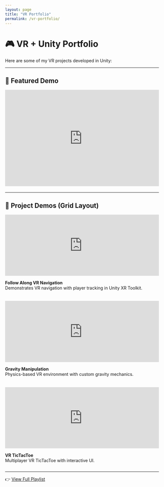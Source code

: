 ```yaml
---
layout: page
title: "VR Portfolio"
permalink: /vr-portfolio/
---
```


# 🎮 VR + Unity Portfolio

Here are some of my VR projects developed in Unity:

---

## 🌟 Featured Demo
<div style="display: flex; justify-content: center; margin-bottom: 20px;">
  <iframe width="560" height="315" src="https://www.youtube.com/embed/YOUR_FEATURED_VIDEO_ID" frameborder="0" allowfullscreen></iframe>
</div>

---

## 📂 Project Demos (Grid Layout)

<div style="display: grid; grid-template-columns: repeat(auto-fit, minmax(300px, 1fr)); gap: 20px;">

<div>
  <iframe width="100%" height="200" src="https://www.youtube.com/embed/VIDEO_ID_1" frameborder="0" allowfullscreen></iframe>
  <p><b>Follow Along VR Navigation</b><br>
  Demonstrates VR navigation with player tracking in Unity XR Toolkit.</p>
</div>

<div>
  <iframe width="100%" height="200" src="https://www.youtube.com/embed/VIDEO_ID_2" frameborder="0" allowfullscreen></iframe>
  <p><b>Gravity Manipulation</b><br>
  Physics-based VR environment with custom gravity mechanics.</p>
</div>

<div>
  <iframe width="100%" height="200" src="https://www.youtube.com/embed/VIDEO_ID_3" frameborder="0" allowfullscreen></iframe>
  <p><b>VR TicTacToe</b><br>
  Multiplayer VR TicTacToe with interactive UI.</p>
</div>

</div>

---

👉 [View Full Playlist](https://www.youtube.com/playlist?list=YOUR_PLAYLIST_ID)
